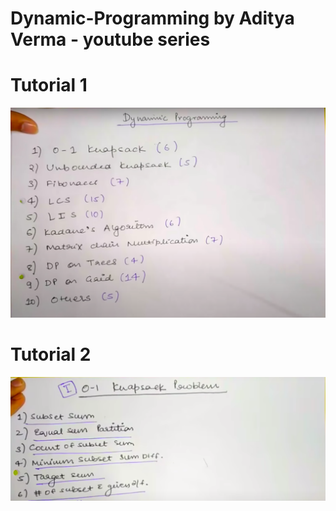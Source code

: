 # Dynamic-Programming by Aditya Verma - youtube series
# Tutorial 1
![Parents problem](pictures/Parents-problem.png?raw=true "Parents problem")

# Tutorial 2
![0/1 knapsack problem](pictures/0-1knapsack.png?raw=true "0/1 knapsack Types")
